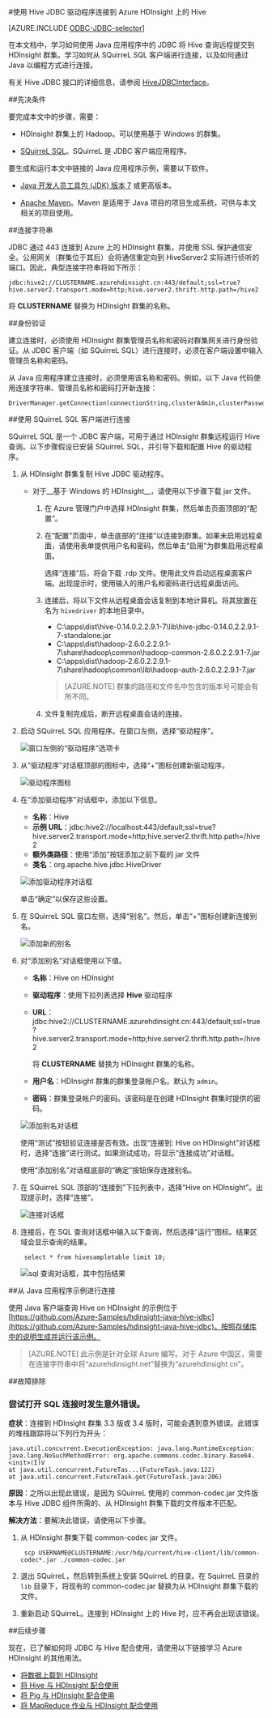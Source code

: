 <properties
 pageTitle="使用 JDBC 在 Azure HDInsight 上查询 Hive"
 description="了解如何使用 JDBC 连接到 Azure HDInsight 上的 Hive，以及如何通过远程方式对存储在云中的数据运行查询。"
 services="hdinsight"
 documentationCenter=""
 authors="Blackmist"
 manager="paulettm"
 editor="cgronlun"
	tags="azure-portal"/>

<tags
	ms.service="hdinsight"
	ms.date="04/20/2016"
	wacn.date=""/>

#使用 Hive JDBC 驱动程序连接到 Azure HDInsight 上的 Hive

[AZURE.INCLUDE [ODBC-JDBC-selector](../includes/hdinsight-selector-odbc-jdbc.md)]

在本文档中，学习如何使用 Java 应用程序中的 JDBC 将 Hive 查询远程提交到 HDInsight 群集。学习如何从 SQuirreL SQL 客户端进行连接，以及如何通过 Java 以编程方式进行连接。

有关 Hive JDBC 接口的详细信息，请参阅 [HiveJDBCInterface](https://cwiki.apache.org/confluence/display/Hive/HiveJDBCInterface)。

##先决条件

要完成本文中的步骤，需要：

* HDInsight 群集上的 Hadoop。可以使用基于 Windows 的群集。

* [SQuirreL SQL](http://squirrel-sql.sourceforge.net/)。SQuirreL 是 JDBC 客户端应用程序。

要生成和运行本文中链接的 Java 应用程序示例，需要以下软件。

* [Java 开发人员工具包 (JDK) 版本 7](https://www.oracle.com/technetwork/java/javase/downloads/jdk7-downloads-1880260.html) 或更高版本。

* [Apache Maven](https://maven.apache.org)。Maven 是适用于 Java 项目的项目生成系统，可供与本文相关的项目使用。

##连接字符串

JDBC 通过 443 连接到 Azure 上的 HDInsight 群集，并使用 SSL 保护通信安全。公用网关（群集位于其后）会将通信重定向到 HiveServer2 实际进行侦听的端口。因此，典型连接字符串将如下所示：

    jdbc:hive2://CLUSTERNAME.azurehdinsight.cn:443/default;ssl=true?hive.server2.transport.mode=http;hive.server2.thrift.http.path=/hive2

将 __CLUSTERNAME__ 替换为 HDInsight 群集的名称。

##身份验证

建立连接时，必须使用 HDInsight 群集管理员名称和密码对群集网关进行身份验证。从 JDBC 客户端（如 SQuirreL SQL）进行连接时，必须在客户端设置中输入管理员名称和密码。

从 Java 应用程序建立连接时，必须使用该名称和密码。例如，以下 Java 代码使用连接字符串、管理员名称和密码打开新连接：

    DriverManager.getConnection(connectionString,clusterAdmin,clusterPassword);

##使用 SQuirreL SQL 客户端进行连接

SQuirreL SQL 是一个 JDBC 客户端，可用于通过 HDInsight 群集远程运行 Hive 查询。以下步骤假设已安装 SQuirreL SQL，并引导下载和配置 Hive 的驱动程序。

1. 从 HDInsight 群集复制 Hive JDBC 驱动程序。

    * 对于__基于 Windows 的 HDInsight__，请使用以下步骤下载 jar 文件。

        1. 在 Azure 管理门户中选择 HDInsight 群集，然后单击页面顶部的“配置”。

        2. 在“配置”页面中，单击底部的“连接”以连接到群集。如果未启用远程桌面，请使用表单提供用户名和密码，然后单击“启用”为群集启用远程桌面。

            选择“连接”后，将会下载 .rdp 文件。使用此文件启动远程桌面客户端。出现提示时，使用输入的用户名和密码进行远程桌面访问。

        3. 连接后，将以下文件从远程桌面会话复制到本地计算机。将其放置在名为 `hivedriver` 的本地目录中。

            * C:\\apps\\dist\\hive-0.14.0.2.2.9.1-7\\lib\\hive-jdbc-0.14.0.2.2.9.1-7-standalone.jar
            * C:\\apps\\dist\\hadoop-2.6.0.2.2.9.1-7\\share\\hadoop\\common\\hadoop-common-2.6.0.2.2.9.1-7.jar
            * C:\\apps\\dist\\hadoop-2.6.0.2.2.9.1-7\\share\\hadoop\\common\\lib\\hadoop-auth-2.6.0.2.2.9.1-7.jar

            > [AZURE.NOTE] 群集的路径和文件名中包含的版本号可能会有所不同。

        4. 文件复制完成后，断开远程桌面会话的连接。

3. 启动 SQuirreL SQL 应用程序。在窗口左侧，选择“驱动程序”。

    ![窗口左侧的“驱动程序”选项卡](./media/hdinsight-connect-hive-jdbc-driver/squirreldrivers.png)

4. 从“驱动程序”对话框顶部的图标中，选择“+”图标创建新驱动程序。

    ![驱动程序图标](./media/hdinsight-connect-hive-jdbc-driver/driversicons.png)

5. 在“添加驱动程序”对话框中，添加以下信息。

    * __名称__：Hive
    * __示例 URL__：jdbc:hive2://localhost:443/default;ssl=true?hive.server2.transport.mode=http;hive.server2.thrift.http.path=/hive2
    * __额外类路径__：使用“添加”按钮添加之前下载的 jar 文件
    * __类名__：org.apache.hive.jdbc.HiveDriver

    ![添加驱动程序对话框](./media/hdinsight-connect-hive-jdbc-driver/adddriver.png)

    单击“确定”以保存这些设置。

6. 在 SQuirreL SQL 窗口左侧，选择“别名”。然后，单击“+”图标创建新连接别名。

    ![添加新的别名](./media/hdinsight-connect-hive-jdbc-driver/aliases.png)

7. 对“添加别名”对话框使用以下值。

    * __名称__：Hive on HDInsight
    * __驱动程序__：使用下拉列表选择 __Hive__ 驱动程序
    * __URL__：jdbc:hive2://CLUSTERNAME.azurehdinsight.cn:443/default;ssl=true?hive.server2.transport.mode=http;hive.server2.thrift.http.path=/hive2

        将 __CLUSTERNAME__ 替换为 HDInsight 群集的名称。

    * __用户名__：HDInsight 群集的群集登录帐户名。默认为 `admin`。
    * __密码__：群集登录帐户的密码。该密码是在创建 HDInsight 群集时提供的密码。

    ![添加别名对话框](./media/hdinsight-connect-hive-jdbc-driver/addalias.png)

    使用“测试”按钮验证连接是否有效。出现“连接到: Hive on HDInsight”对话框时，选择“连接”进行测试。如果测试成功，将显示“连接成功”对话框。

    使用“添加别名”对话框底部的“确定”按钮保存连接别名。

8. 在 SQuirreL SQL 顶部的“连接到”下拉列表中，选择“Hive on HDInsight”。出现提示时，选择“连接”。

    ![连接对话框](./media/hdinsight-connect-hive-jdbc-driver/connect.png)

9. 连接后，在 SQL 查询对话框中输入以下查询，然后选择“运行”图标。结果区域会显示查询的结果。

        select * from hivesampletable limit 10;

    ![sql 查询对话框，其中包括结果](./media/hdinsight-connect-hive-jdbc-driver/sqlquery.png)

##从 Java 应用程序示例进行连接

使用 Java 客户端查询 Hive on HDInsight 的示例位于 [https://github.com/Azure-Samples/hdinsight-java-hive-jdbc](https://github.com/Azure-Samples/hdinsight-java-hive-jdbc)。按照存储库中的说明生成并运行该示例。

>[AZURE.NOTE] 此示例是针对全球 Azure 编写。对于 Azure 中国区，需要在连接字符串中将“azurehdinsight.net”替换为“azurehdinsight.cn”。

##故障排除

### 尝试打开 SQL 连接时发生意外错误。

__症状__：连接到 HDInsight 群集 3.3 版或 3.4 版时，可能会遇到意外错误。此错误的堆栈跟踪将以下列行为开头：

    java.util.concurrent.ExecutionException: java.lang.RuntimeException: java.lang.NoSuchMethodError: org.apache.commons.codec.binary.Base64.<init>(I)V
    at java.util.concurrent.FutureTas...(FutureTask.java:122)
    at java.util.concurrent.FutureTask.get(FutureTask.java:206)

__原因__：之所以出现此错误，是因为 SQuirreL 使用的 common-codec.jar 文件版本与 Hive JDBC 组件所需的、从 HDInsight 群集下载的文件版本不匹配。

__解决方法__：要解决此错误，请使用以下步骤。

1. 从 HDInsight 群集下载 common-codec jar 文件。

        scp USERNAME@CLUSTERNAME:/usr/hdp/current/hive-client/lib/common-codec*.jar ./common-codec.jar

2. 退出 SQuirreL，然后转到系统上安装 SQuirreL 的目录。在 SquirreL 目录的 `lib` 目录下，将现有的 common-codec.jar 替换为从 HDInsight 群集下载的文件。

3. 重新启动 SQuirreL。连接到 HDInsight 上的 Hive 时，应不再会出现该错误。

##后续步骤

现在，已了解如何将 JDBC 与 Hive 配合使用，请使用以下链接学习 Azure HDInsight 的其他用法。

* [将数据上载到 HDInsight](/documentation/articles/hdinsight-upload-data)
* [将 Hive 与 HDInsight 配合使用](/documentation/articles/hdinsight-use-hive)
* [将 Pig 与 HDInsight 配合使用](/documentation/articles/hdinsight-use-pig)
* [将 MapReduce 作业与 HDInsight 配合使用](/documentation/articles/hdinsight-use-mapreduce)

<!---HONumber=Mooncake_Quality_Review_1202_2016-->